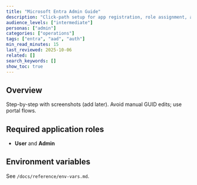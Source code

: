 ```yaml
---
title: "Microsoft Entra Admin Guide"
description: "Click-path setup for app registration, role assignment, and required environment variables."
audience_levels: ["intermediate"]
personas: ["admin"]
categories: ["operations"]
tags: ["entra", "aad", "auth"]
min_read_minutes: 15
last_reviewed: 2025-10-06
related: []
search_keywords: []
show_toc: true
---
```


## Overview
Step-by-step with screenshots (add later). Avoid manual GUID edits; use portal flows.

## Required application roles
- **User** and **Admin**

## Environment variables
See `/docs/reference/env-vars.md`.
